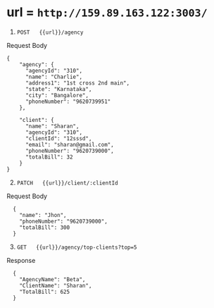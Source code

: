 # url = `http://159.89.163.122:3003/`


1.  `POST   {{url}}/agency`

Request Body
```
{
    "agency": {
      "agencyId": "310",
      "name": "Charlie",
      "address1": "1st cross 2nd main",
      "state": "Karnataka",
      "city": "Bangalore",
      "phoneNumber": "9620739951"
    },
      
    "client": {
      "name": "Sharan",
      "agencyId": "310",
      "clientId": "12sssd",
      "email": "sharan@gmail.com",
      "phoneNumber": "9620739000",
      "totalBill": 32
    }
} 
```

2.  `PATCH   {{url}}/client/:clientId`

Request Body
```
  {
    "name": "Jhon",
    "phoneNumber": "9620739000",
    "totalBill": 300
  }
```
3. `GET   {{url}}/agency/top-clients?top=5`

Response
```
  {
    "AgencyName": "Beta",
    "ClientName": "Sharan",
    "TotalBill": 625
  }
  ```
